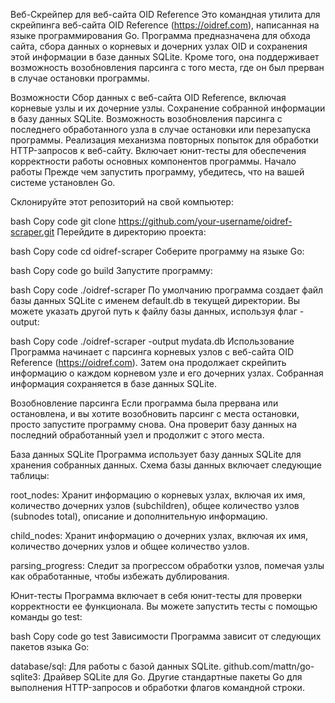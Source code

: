 Веб-Скрейпер для веб-сайта OID Reference
Это командная утилита для скрейпинга веб-сайта OID Reference (https://oidref.com), написанная на языке программирования Go. Программа предназначена для обхода сайта, сбора данных о корневых и дочерних узлах OID и сохранения этой информации в базе данных SQLite. Кроме того, она поддерживает возможность возобновления парсинга с того места, где он был прерван в случае остановки программы.

Возможности
Сбор данных с веб-сайта OID Reference, включая корневые узлы и их дочерние узлы.
Сохранение собранной информации в базу данных SQLite.
Возможность возобновления парсинга с последнего обработанного узла в случае остановки или перезапуска программы.
Реализация механизма повторных попыток для обработки HTTP-запросов к веб-сайту.
Включает юнит-тесты для обеспечения корректности работы основных компонентов программы.
Начало работы
Прежде чем запустить программу, убедитесь, что на вашей системе установлен Go.

Склонируйте этот репозиторий на свой компьютер:

bash
Copy code
git clone https://github.com/your-username/oidref-scraper.git
Перейдите в директорию проекта:

bash
Copy code
cd oidref-scraper
Соберите программу на языке Go:

bash
Copy code
go build
Запустите программу:

bash
Copy code
./oidref-scraper
По умолчанию программа создает файл базы данных SQLite с именем default.db в текущей директории. Вы можете указать другой путь к файлу базы данных, используя флаг -output:

bash
Copy code
./oidref-scraper -output mydata.db
Использование
Программа начинает с парсинга корневых узлов с веб-сайта OID Reference (https://oidref.com). Затем она продолжает скрейпить информацию о каждом корневом узле и его дочерних узлах. Собранная информация сохраняется в базе данных SQLite.

Возобновление парсинга
Если программа была прервана или остановлена, и вы хотите возобновить парсинг с места остановки, просто запустите программу снова. Она проверит базу данных на последний обработанный узел и продолжит с этого места.

База данных SQLite
Программа использует базу данных SQLite для хранения собранных данных. Схема базы данных включает следующие таблицы:

root_nodes: Хранит информацию о корневых узлах, включая их имя, количество дочерних узлов (subchildren), общее количество узлов (subnodes total), описание и дополнительную информацию.

child_nodes: Хранит информацию о дочерних узлах, включая их имя, количество дочерних узлов и общее количество узлов.

parsing_progress: Следит за прогрессом обработки узлов, помечая узлы как обработанные, чтобы избежать дублирования.

Юнит-тесты
Программа включает в себя юнит-тесты для проверки корректности ее функционала. Вы можете запустить тесты с помощью команды go test:

bash
Copy code
go test
Зависимости
Программа зависит от следующих пакетов языка Go:

database/sql: Для работы с базой данных SQLite.
github.com/mattn/go-sqlite3: Драйвер SQLite для Go.
Другие стандартные пакеты Go для выполнения HTTP-запросов и обработки флагов командной строки.
